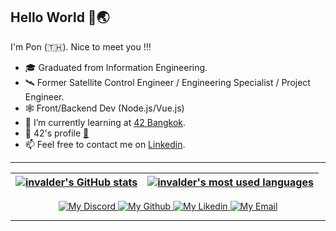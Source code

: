 
## Hello World 👋🌏

I'm Pon (:thailand:). Nice to meet you !!!

* 🎓    Graduated from Information Engineering.
* 🛰️    Former Satellite Control Engineer / Engineering Specialist / Project Engineer.
* 🕸️    Front/Backend Dev (Node.js/Vue.js)
* 🌱    I’m currently learning at [42 Bangkok](https://www.42bangkok.com/).
* 👨    42's profile [:link:](https://profile.intra.42.fr/users/nnakarac)     
* 📫    Feel free to contact me on [Linkedin](https://www.linkedin.com/in/nuttapon-n-53a25438/).

---

| [![invalder's GitHub stats](https://github-readme-stats.vercel.app/api?username=invalder&count_private=true&show_icons=true&hide=issues&hide_border=true&theme=vision-friendly-dark)](https://github.com/invalder?tab=repositories) | [![invalder's most used languages](https://github-readme-stats.vercel.app/api/top-langs/?username=invalder&layout=compact&hide_border=true&theme=vision-friendly-dark)](https://github.com/invalder?tab=repositories) |
|:-:|:-:|

<p align="center">
  
	
  <a href="https://discordapp.com/users/707907191994187836">
		<img alt="My Discord" src="https://img.shields.io/badge/Discord-5865F2?style=flat&logo=discord&logoColor=white" />
	</a>
	
<a href="https://github.com/invalder/">
		<img alt="My Github" src="https://img.shields.io/badge/GitHub-100000?style=flat&logo=github&logoColor=white" />
	</a>
  <a href="https://www.linkedin.com/in/nuttapon-n-53a25438/">
		<img alt="My Likedin" src="https://img.shields.io/badge/LinkedIn-0077B5?style=flat&logo=linkedin&logoColor=white" />
	</a>
  <a href="mailto:n.nakarach@gmail.com">
		<img alt="My Email" src="https://img.shields.io/badge/Gmail-D14836?style=flat&logo=gmail&logoColor=white" />
	</a>
</p>

---

<!---
invalder/invalder is a ✨ special ✨ repository because its `README.md` (this file) appears on your GitHub profile.
You can click the Preview link to take a look at your changes.
--->
